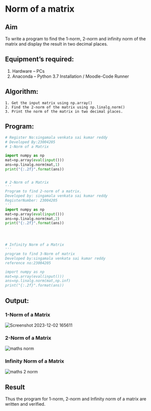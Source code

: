 # Norm of a matrix
## Aim
To write a program to find the 1-norm, 2-norm and infinity norm of the matrix and display the result in two decimal places.
## Equipment’s required:
1.	Hardware – PCs
2.	Anaconda – Python 3.7 Installation / Moodle-Code Runner
## Algorithm:
	1. Get the input matrix using np.array()   
    2. Find the 2-norm of the matrix using np.linalg.norm()
	3. Print the norm of the matrix in two decimal places.
## Program:
```Python
# Register No:singamala venkata sai kumar reddy
# Developed By:23004205
# 1-Norm of a Matrix

import numpy as np
mat=np.array(eval(input()))
ans=np.linalg.norm(mat,1)
print("{:.2f}".format(ans))


# 2-Norm of a Matrix
'''
Program to find 2-norm of a matrix.
Developed by: singamala venkata sai kumar reddy
RegisterNumber: 23004205
'''
import numpy as np
mat=np.array(eval(input()))
ans=np.linalg.norm(mat,2)
print("{:.2f}".format(ans))




# Infinity Norm of a Matrix
'''
program to find 3-Norm of matrix
Developed by:singamala venkata sai kumar reddy
reference no:23004205

import numpy as np
mat=np.array(eval(input()))
ans=np.linalg.norm(mat,np.inf)
print("{:.2f}".format(ans))


```
## Output:
### 1-Norm of a Matrix

![Screenshot 2023-12-02 165611](https://github.com/23004205/Norm-of-a-matrix/assets/138971114/bf76227f-cb34-417a-ba1b-2893228b7cbb)



### 2-Norm of a Matrix

![maths norm](https://github.com/23004205/Norm-of-a-matrix/assets/138971114/df5c5e70-a66b-46d1-af53-549c86a75707)



### Infinity Norm of a Matrix


![maths 2 norm](https://github.com/23004205/Norm-of-a-matrix/assets/138971114/83f5d4fa-e1f1-4aee-bce0-d40055315577)


## Result
Thus the program for 1-norm, 2-norm and Infinity norm of a matrix are written and verified.
